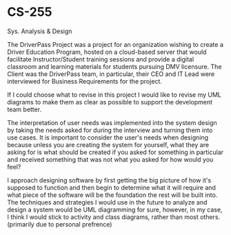 # CS-255
Sys. Analysis &amp; Design


The DriverPass Project was a project for an organization wishing to create a Driver Education Program, hosted on a cloud-based server that would facilitate Instructor/Student training sessions and provide a digital classroom and learning materials for students pursuing DMV licensure. The Client was the DriverPass team, in particular, their CEO and IT Lead were interviewed for Business Requirements for the project.

If I could choose what to revise in this project I would like to revise my UML diagrams to make them as clear as possible to support the development team better.

The interpretation of user needs was implemented into the system design by taking the needs asked for during the interview and turning them into use cases. It is important to consider the user's needs when designing because unless you are creating the system for yourself, what they are asking for is what should be created if you asked for something in particular and received something that was not what you asked for how would you feel?

I approach designing software by first getting the big picture of how it's supposed to function and then begin to determine what it will require and what piece of the software will be the foundation the rest will be built into. The techniques and strategies I would use in the future to analyze and design a system would be UML diagramming for sure, however, in my case, I think I would stick to activity and class diagrams, rather than most others. (primarily due to personal prefrence)
